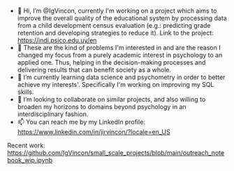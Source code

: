 - 👋 Hi, I’m @IgVincon, currently I'm working on a project which aims to improve the overall quality of the educational system
by processing data from a child development census evaluation (e.g.: predicting grade retention and developing strategies to reduce it). 
Link to the project: https://indi.psico.edu.uy/en
- 👀 These are the kind of problems I'm interested in and are the reason I changed my focus from a purely academic interest in psychology
to an applied one. Thus, helping in the decision-making processes and delivering results that can benefit society as a whole.
- 🌱 I’m currently learning data science and psychometry in order to better achieve my interests'. Specifically I'm working on improving my SQL skills.
- 💞️ I’m looking to collaborate on similar projects, and also willing to broaden my horizons to domains beyond psychology in an interdisciplinary fashion.
- 📫 You can reach me by my LinkedIn profile: https://www.linkedin.com/in/jirvincon/?locale=en_US



Recent work: https://github.com/IgVincon/small_scale_projects/blob/main/outreach_notebook_wip.ipynb
<!---
IgVincon/IgVincon is a ✨ special ✨ repository because its `README.md` (this file) appears on your GitHub profile.
You can click the Preview link to take a look at your changes.
--->
